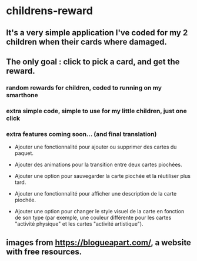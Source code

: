 # childrens-reward

## It's a very simple application I've coded for my 2 children when their cards where damaged.
## The only goal : click to pick a card, and get the reward.

### random rewards for children, coded to running on my smarthone

### extra simple code, simple to use for my little children, just one click

### extra features coming soon... (and final translation)

- Ajouter une fonctionnalité pour ajouter ou supprimer des cartes du paquet.

- Ajouter des animations pour la transition entre deux cartes piochées.

- Ajouter une option pour sauvegarder la carte piochée et la réutiliser plus tard.

- Ajouter une fonctionnalité pour afficher une description de la carte piochée.

- Ajouter une option pour changer le style visuel de la carte en fonction de son type (par exemple, une couleur différente pour les cartes "activité physique" et les cartes "activité artistique").

## images from https://blogueapart.com/, a website with free resources.
